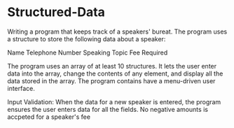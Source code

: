 # Structured-Data
Writing a program that keeps track of a speakers' bureat. The program uses a structure to store the following data about a speaker:

Name
Telephone Number
Speaking Topic
Fee Required

The program uses an array of at least 10 structures. It lets the user enter data into the array, change the contents of any element, and display all the data stored in the array. The program contains have a menu-driven user interface.

Input Validation: When the data for a new speaker is entered, the program ensures the user enters data for all the fields. No negative amounts is accpeted for a speaker's fee
